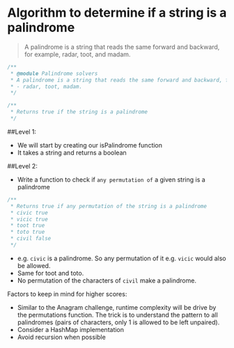 # Algorithm to determine if a string is a palindrome
> A palindrome is a string that reads the same forward and backward, for example, radar, toot, and madam.

```js
/**
 * @module Palindrome solvers
 * A palindrome is a string that reads the same forward and backward, for example,
 * - radar, toot, madam.
 */

/**
 * Returns true if the string is a palindrome
 */
```

##Level 1:
* We will start by creating our isPalindrome function
* It takes a string and returns a boolean

##Level 2:
* Write a function to check if `any permutation of` a given string is a palindrome

```js
/**
 * Returns true if any permutation of the string is a palindrome
 * civic true
 * vicic true
 * toot true
 * toto true
 * civil false
 */
```
* e.g. `civic` is a palindrome. So any permutation of it e.g. `vicic` would also be allowed.
* Same for toot and toto.
* No permutation of the characters of `civil` make a palindrome.


Factors to keep in mind for higher scores:
* Similar to the Anagram challenge, runtime complexity will be drive by the permutations function. The trick is to understand the pattern to all palindromes (pairs of characters, only 1 is allowed to be left unpaired).
* Consider a HashMap implementation
* Avoid recursion when possible
